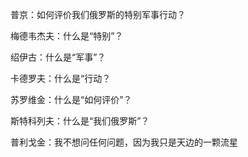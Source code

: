 

普京：如何评价我们俄罗斯的特别军事行动？

梅德韦杰夫：什么是“特别”？

绍伊古：什么是“军事”？

卡德罗夫：什么是“行动？

苏罗维金：什么是“如何评价”？

斯特科列夫：什么是“我们俄罗斯”？

普利戈金：我不想问任何问题，因为我只是天边的一颗流星